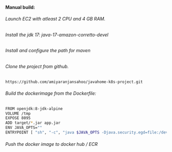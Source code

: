 #### Manual build:
###### Launch EC2 with atleast 2 CPU and 4 GB RAM.
###### Install the jdk 17: java-17-amazon-corretto-devel 
###### Install and configure the path for maven
###### Clone the project from github.
```sh
https://github.com/amiyaranjansahoo/javahome-k8s-project.git
```

###### Build the dockerimage from the Dockerfile:
```sh
FROM openjdk:8-jdk-alpine
VOLUME /tmp
EXPOSE 8095
ADD target/*.jar app.jar
ENV JAVA_OPTS=""
ENTRYPOINT [ "sh", "-c", "java $JAVA_OPTS -Djava.security.egd=file:/dev/./urandom -jar /app.jar" ]
```
###### Push the docker image to docker hub / ECR
